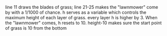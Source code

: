  line 11 draws the blades of grass; 
line 21-25 makes the "lawnmower" come by with a 1/1000 of chance.
h serves as a variable which controls the maximum height of each layer of grass. every layer h is higher by 3. When the "lawnmower" comes, h resets to 10.
height-10 makes sure the start point of grass is 10 from the bottom
